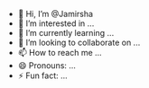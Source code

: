 - 👋 Hi, I’m @Jamirsha
- 👀 I’m interested in ...
- 🌱 I’m currently learning ...
- 💞️ I’m looking to collaborate on ...
- 📫 How to reach me ...
- 😄 Pronouns: ...
- ⚡ Fun fact: ...

<!---
Jamirsha/Jamirsha is a ✨ special ✨ repository because its `README.md` (this file) appears on your GitHub profile.
You can click the Preview link to take a look at your changes.
--->
